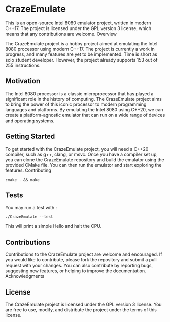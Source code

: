 # CrazeEmulate

This is an open-source Intel 8080 emulator project, written in modern C++17. The project is licensed under the GPL version 3 license, which means that any contributions are welcome.
Overview

The CrazeEmulate project is a hobby project aimed at emulating the Intel 8080 processor using modern C++17. The project is currently a work in progress, and many features are yet to be implemented. Time is short as solo student developer. However, the project already supports 153 out of 255 instructions.

## Motivation

The Intel 8080 processor is a classic microprocessor that has played a significant role in the history of computing. The CrazeEmulate project aims to bring the power of this iconic processor to modern programming languages and platforms. By emulating the Intel 8080 using C++20, we can create a platform-agnostic emulator that can run on a wide range of devices and operating systems.


## Getting Started

To get started with the CrazeEmulate project, you will need a C++20 compiler, such as g++, clang, or msvc. Once you have a compiler set up, you can clone the CrazeEmulate repository and build the emulator using the provided CMake file. You can then run the emulator and start exploring the features.
Contributing

```
cmake . && make
```

## Tests
You may run a test with : 

```
./CrazeEmulate --test
```
This will print a simple Hello and halt the CPU.

## Contributions

Contributions to the CrazeEmulate project are welcome and encouraged. If you would like to contribute, please fork the repository and submit a pull request with your changes. You can also contribute by reporting bugs, suggesting new features, or helping to improve the documentation.
Acknowledgments

## License

The CrazeEmulate project is licensed under the GPL version 3 license. You are free to use, modify, and distribute the project under the terms of this license.
